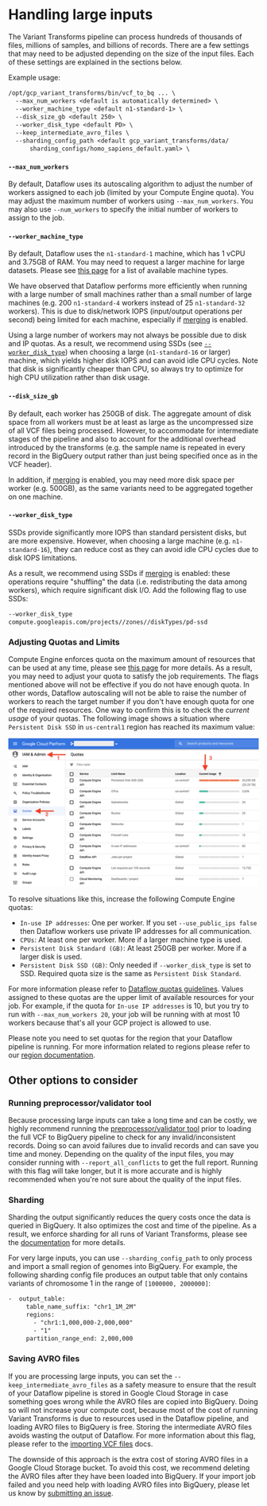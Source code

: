 # Handling large inputs

The Variant Transforms pipeline can process hundreds of thousands of files,
millions of samples, and billions of records. There are a few settings that 
may need to be adjusted depending on the size of the input files. Each of 
these settings are explained in the sections below.

Example usage:

```
/opt/gcp_variant_transforms/bin/vcf_to_bq ... \
  --max_num_workers <default is automatically determined> \
  --worker_machine_type <default n1-standard-1> \
  --disk_size_gb <default 250> \
  --worker_disk_type <default PD> \
  --keep_intermediate_avro_files \
  --sharding_config_path <default gcp_variant_transforms/data/
      sharding_configs/homo_sapiens_default.yaml> \
```

#### `--max_num_workers`

By default, Dataflow uses its autoscaling algorithm to adjust the number of 
workers assigned to each job (limited by your Compute Engine quota).
You may adjust the maximum number of workers using `--max_num_workers`.
You may also use `--num_workers` to specify the initial number of workers 
to assign to the job.

#### `--worker_machine_type`

By default, Dataflow uses the `n1-standard-1` machine, which has 1 vCPU 
and 3.75GB of RAM. You may need to request a larger machine for large 
datasets. Please see [this page](https://cloud.google.com/compute/pricing#predefined_machine_types)
for a list of available machine types.

We have observed that Dataflow performs more efficiently when running
with a large number of small machines rather than a small number of
large machines (e.g. 200 `n1-standard-4` workers instead of 25 
`n1-standard-32` workers). This is due to disk/network IOPS
(input/output operations per second) being limited for each machine,
especially if [merging](variant_merging.md) is enabled.

Using a large number of workers may not always be possible due to disk 
and IP quotas. As a result, we recommend using SSDs
(see [`--worker_disk_type`](#--worker_disk_type))
when choosing a large (`n1-standard-16` or larger) machine,
which yields higher disk IOPS and can avoid idle CPU cycles.
Note that disk is significantly cheaper than CPU, so always try to optimize
for high CPU utilization rather than disk usage.

#### `--disk_size_gb`

By default, each worker has 250GB of disk. The aggregate amount of
disk space from all workers must be at least as large as the uncompressed
size of all VCF files being processed. However, to accommodate for
intermediate stages of the pipeline and also to account for the additional
overhead introduced by the transforms (e.g. the sample name is repeated
in every record in the BigQuery output rather than just being specified
once as in the VCF header).

In addition, if [merging](variant_merging.md) is enabled, you may 
need more disk space per worker (e.g. 500GB), as the same variants need
to be aggregated together on one machine.

#### `--worker_disk_type`
SSDs provide significantly more IOPS than standard persistent disks,
but are more expensive. However, when choosing a large machine 
(e.g. `n1-standard-16`), they can reduce cost as they can avoid idle
CPU cycles due to disk IOPS limitations.

As a result, we recommend using SSDs if [merging](variant_merge.md) is enabled: these
operations require "shuffling" the data (i.e. redistributing the data
among workers), which require significant disk I/O. Add the following flag to use SSDs:

```
--worker_disk_type compute.googleapis.com/projects//zones//diskTypes/pd-ssd
```

### Adjusting Quotas and Limits 

Compute Engine enforces quota on the maximum amount of resources that can
be used at any time, please see
[this page](https://cloud.google.com/compute/quotas)
for more details. As a result, you may need to adjust your quota to satisfy
the job requirements. The flags mentioned above will not be effective if you
do not have enough quota. In other words, Dataflow autoscaling will not be
able to raise the number of workers to reach the target number if you don't
have enough quota for one of the required resources. One way to confirm this
is to check the *current usage* of your quotas. The following image shows a
situation where `Persistent Disk SSD` in `us-central1` region has reached its
maximum value:

![quotas](images/console_quotas.png)

To resolve situations like this, increase the following Compute Engine quotas:

* `In-use IP addresses`: One per worker. If you set `--use_public_ips false`
then Dataflow workers use private IP addresses for all communication. 
* `CPUs`: At least one per worker. More if a larger machine type is used.
* `Persistent Disk Standard (GB)`: At least 250GB per worker. More if a larger
  disk is used.
* `Persistent Disk SSD (GB)`: Only needed if `--worker_disk_type` is set to SSD.
  Required quota size is the same as `Persistent Disk Standard`.

For more information please refer to
[Dataflow quotas guidelines](https://cloud.google.com/dataflow/quotas#compute-engine-quotas). 
Values assigned to these quotas are the upper limit of available resources for
your job. For example, if the quota for `In-use IP addresses` is 10, but you try
to run with `--max_num_workers 20`, your job will be running with at most 10
workers because that's all your GCP project is allowed to use.

Please note you need to set quotas for the region that your Dataflow pipeline
is running. For more information related to regions please refer to our 
[region documentation](setting_region.md).   

## Other options to consider 

### Running preprocessor/validator tool

Because processing large inputs can take a long time and can be costly,
we highly recommend running the
[preprocessor/validator tool](vcf_files_preprocessor.md)
prior to loading the full VCF to BigQuery pipeline to check for any
invalid/inconsistent records. Doing so can avoid failures due to invalid
records and can save you time and money. Depending on the quality of the
input files, you may consider running with `--report_all_conflicts` to
get the full report. Running with this flag will take longer, but it is
more accurate and is highly recommended when you're not sure about the
quality of the input files.

### Sharding

Sharding the output significantly reduces the query costs once the data
is queried in BigQuery. It also optimizes the cost and time of the pipeline.
As a result, we enforce sharding for all runs of Variant Transforms,
please see the [documentation](sharding.md) for more details.


For very large inputs, you can use `--sharding_config_path` to only
process and import a small region of genomes into BigQuery. For example,
the following sharding config file produces an output table that only
contains variants of chromosome 1 in the range of `[1000000, 2000000]`:

```
-  output_table:
     table_name_suffix: "chr1_1M_2M"
     regions:
       - "chr1:1,000,000-2,000,000"
       - "1"
     partition_range_end: 2,000,000
```

### Saving AVRO files

If you are processing large inputs, you can set the
`--keep_intermediate_avro_files` as a safety measure to ensure that the
result of your Dataflow pipeline is stored in Google Cloud Storage in
case something goes wrong while the AVRO files are copied into BigQuery.
Doing so will not increase your compute cost, because most of the cost
of running Variant Transforms is due to resources used in the Dataflow
pipeline, and loading AVRO files to BigQuery is free. Storing the
intermediate AVRO files avoids wasting the output of Dataflow. For more
information about this flag, please refer to the 
[importing VCF files](vcf_to_bigquery.md) docs.

The downside of this approach is the extra cost of storing AVRO files in a
Google Cloud Storage bucket. To avoid this cost, we recommend deleting
the AVRO files after they have been loaded into BigQuery. If your import
job failed and you need help with loading AVRO files into BigQuery,
please let us know by
[submitting an issue](https://github.com/googlegenomics/gcp-variant-transforms/issues).

